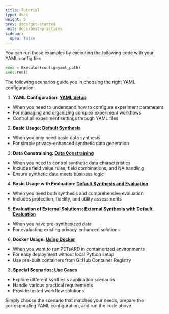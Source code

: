 ```yaml
---
title: Tutorial
type: docs
weight: 5
prev: docs/get-started
next: docs/best-practices
sidebar:
  open: false
---
```



You can run these examples by executing the following code with your YAML config file:

```python
exec = Executor(config=yaml_path)
exec.run()
```

The following scenarios guide you in choosing the right YAML configuration:

1. **YAML Configuration: [YAML Setup](./yaml-config)**

  - When you need to understand how to configure experiment parameters
  - For managing and organizing complex experiment workflows
  - Control all experiment settings through YAML files

2. **Basic Usage: [Default Synthesis](./default-synthesis)**

  - When you only need basic data synthesis
  - For simple privacy-enhanced synthetic data generation

3. **Data Constraining: [Data Constraining](./data-constraining)**

  - When you need to control synthetic data characteristics
  - Includes field value rules, field combinations, and NA handling
  - Ensure synthetic data meets business logic

4. **Basic Usage with Evaluation: [Default Synthesis and Evaluation](./default-synthesis-default-evaluation)**

  - When you need both synthesis and comprehensive evaluation
  - Includes protection, fidelity, and utility assessments

5. **Evaluation of External Solutions: [External Synthesis with Default Evaluation](./external-synthesis-default-evaluation)**

  - When you have pre-synthesized data
  - For evaluating existing privacy-enhanced solutions

6. **Docker Usage: [Using Docker](./docker-usage)**

  - When you want to run PETsARD in containerized environments
  - For easy deployment without local Python setup
  - Use pre-built containers from GitHub Container Registry

3. **Special Scenarios: [Use Cases](./use-cases)**

  - Explore different synthesis application scenarios
  - Handle various practical requirements
  - Provide tested workflow solutions


Simply choose the scenario that matches your needs, prepare the corresponding YAML configuration, and run the code above.